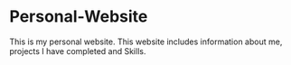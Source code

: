 # Personal-Website

This is my personal website. This website includes information about me, projects I have completed and Skills. 
